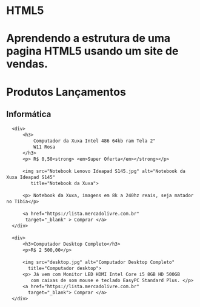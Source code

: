 # HTML5 
# Aprendendo a estrutura de uma pagina HTML5 usando um site de vendas.

<!DOCTYPE html>
  <html lang="pt-br">
  <head>
      <meta charset="UTF-8">
      <meta name="viewport" content="width=device-width, initial-scale=1.0">
      <title>Loja virtual</title>
  </head>
  <body>
      <h1>Produtos Lançamentos</h1>
      <h2>Informática</h2>

      <div>
          <h3>
              Computador da Xuxa Intel 486 64kb ram Tela 2"
              W11 Rosa
          </h3>
          <p> R$ 0,50<strong> <em>Super Oferta</em></strong></p>

          <img src="Notebook Lenovo Ideapad S145.jpg" alt="Notebook da Xuxa Ideapad S145"
             title="Notebook da Xuxa">

          <p> Notebook da Xuxa, imagens em 8k a 240hz reais, seja matador no Tibia</p>

          <a href="https://lista.mercadolivre.com.br"
           target="_blank" > Comprar </a>
      </div>

      <div>
          <h3>Computador Desktop Completo</h3>
          <p>R$ 2 500,00</p>

          <img src="desktop.jpg" alt="Computador Desktop Completo"
            title="Computador desktop">
          <p> Já vem com Monitor LED HDMI Intel Core i5 8GB HD 500GB
             com caixas de som mouse e teclado EasyPC Standard Plus. </p>
          <a href="https://lista.mercadolivre.com.br"
            target="_blank"> Comprar </a>
      </div>
  </body>
  </html>
